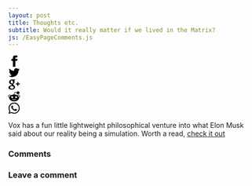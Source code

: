 ```yaml
---
layout: post
title: Thoughts etc.
subtitle: Would it really matter if we lived in the Matrix?
js: /EasyPageComments.js
---
```


<!-- JAKONAPIT -->

<!-- Sharingbutton Facebook -->
<a class="resp-sharing-button__link" href="https://facebook.com/sharer/sharer.php?u=http%3A%2F%2Fsharingbuttons.io" target="_blank" aria-label="">
  <div class="resp-sharing-button resp-sharing-button--facebook resp-sharing-button--small"><div aria-hidden="true" class="resp-sharing-button__icon resp-sharing-button__icon--solid">
    <svg version="1.1" x="0px" y="0px" width="24px" height="24px" viewBox="0 0 24 24" enable-background="new 0 0 24 24" xml:space="preserve">
        <g>
            <path d="M18.768,7.465H14.5V5.56c0-0.896,0.594-1.105,1.012-1.105s2.988,0,2.988,0V0.513L14.171,0.5C10.244,0.5,9.5,3.438,9.5,5.32 v2.145h-3v4h3c0,5.212,0,12,0,12h5c0,0,0-6.85,0-12h3.851L18.768,7.465z"/>
        </g>
    </svg>
    </div>
  </div>
</a>

<!-- Sharingbutton Twitter -->
<a class="resp-sharing-button__link" href="https://twitter.com/intent/tweet/?text=Super%20fast%20and%20easy%20Social%20Media%20Sharing%20Buttons.%20No%20JavaScript.%20No%20tracking.&amp;url=http%3A%2F%2Fsharingbuttons.io" target="_blank" aria-label="">
  <div class="resp-sharing-button resp-sharing-button--twitter resp-sharing-button--small"><div aria-hidden="true" class="resp-sharing-button__icon resp-sharing-button__icon--solid">
    <svg version="1.1" x="0px" y="0px" width="24px" height="24px" viewBox="0 0 24 24" enable-background="new 0 0 24 24" xml:space="preserve">
        <g>
            <path d="M23.444,4.834c-0.814,0.363-1.5,0.375-2.228,0.016c0.938-0.562,0.981-0.957,1.32-2.019c-0.878,0.521-1.851,0.9-2.886,1.104 C18.823,3.053,17.642,2.5,16.335,2.5c-2.51,0-4.544,2.036-4.544,4.544c0,0.356,0.04,0.703,0.117,1.036 C8.132,7.891,4.783,6.082,2.542,3.332C2.151,4.003,1.927,4.784,1.927,5.617c0,1.577,0.803,2.967,2.021,3.782 C3.203,9.375,2.503,9.171,1.891,8.831C1.89,8.85,1.89,8.868,1.89,8.888c0,2.202,1.566,4.038,3.646,4.456 c-0.666,0.181-1.368,0.209-2.053,0.079c0.579,1.804,2.257,3.118,4.245,3.155C5.783,18.102,3.372,18.737,1,18.459 C3.012,19.748,5.399,20.5,7.966,20.5c8.358,0,12.928-6.924,12.928-12.929c0-0.198-0.003-0.393-0.012-0.588 C21.769,6.343,22.835,5.746,23.444,4.834z"/>
        </g>
    </svg>
    </div>
  </div>
</a>

<!-- Sharingbutton Google+ -->
<a class="resp-sharing-button__link" href="https://plus.google.com/share?url=http%3A%2F%2Fsharingbuttons.io" target="_blank" aria-label="">
  <div class="resp-sharing-button resp-sharing-button--google resp-sharing-button--small"><div aria-hidden="true" class="resp-sharing-button__icon resp-sharing-button__icon--solid">
    <svg version="1.1" x="0px" y="0px" width="24px" height="24px" viewBox="0 0 24 24" enable-background="new 0 0 24 24" xml:space="preserve">
        <g>
            <path d="M11.366,12.928c-0.729-0.516-1.393-1.273-1.404-1.505c0-0.425,0.038-0.627,0.988-1.368 c1.229-0.962,1.906-2.228,1.906-3.564c0-1.212-0.37-2.289-1.001-3.044h0.488c0.102,0,0.2-0.033,0.282-0.091l1.364-0.989 c0.169-0.121,0.24-0.338,0.176-0.536C14.102,1.635,13.918,1.5,13.709,1.5H7.608c-0.667,0-1.345,0.118-2.011,0.347 c-2.225,0.766-3.778,2.66-3.778,4.605c0,2.755,2.134,4.845,4.987,4.91c-0.056,0.22-0.084,0.434-0.084,0.645 c0,0.425,0.108,0.827,0.33,1.216c-0.026,0-0.051,0-0.079,0c-2.72,0-5.175,1.334-6.107,3.32C0.623,17.06,0.5,17.582,0.5,18.098 c0,0.501,0.129,0.984,0.382,1.438c0.585,1.046,1.843,1.861,3.544,2.289c0.877,0.223,1.82,0.335,2.8,0.335 c0.88,0,1.718-0.114,2.494-0.338c2.419-0.702,3.981-2.482,3.981-4.538C13.701,15.312,13.068,14.132,11.366,12.928z M3.66,17.443 c0-1.435,1.823-2.693,3.899-2.693h0.057c0.451,0.005,0.892,0.072,1.309,0.2c0.142,0.098,0.28,0.192,0.412,0.282 c0.962,0.656,1.597,1.088,1.774,1.783c0.041,0.175,0.063,0.35,0.063,0.519c0,1.787-1.333,2.693-3.961,2.693 C5.221,20.225,3.66,19.002,3.66,17.443z M5.551,3.89c0.324-0.371,0.75-0.566,1.227-0.566l0.055,0 c1.349,0.041,2.639,1.543,2.876,3.349c0.133,1.013-0.092,1.964-0.601,2.544C8.782,9.589,8.363,9.783,7.866,9.783H7.865H7.844 c-1.321-0.04-2.639-1.6-2.875-3.405C4.836,5.37,5.049,4.462,5.551,3.89z"/>
            <polygon points="23.5,9.5 20.5,9.5 20.5,6.5 18.5,6.5 18.5,9.5 15.5,9.5 15.5,11.5 18.5,11.5 18.5,14.5 20.5,14.5 20.5,11.5  23.5,11.5 	"/>
        </g>
    </svg>
    </div>
  </div>
</a>

<!-- Sharingbutton Reddit -->
<a class="resp-sharing-button__link" href="https://reddit.com/submit/?url=http%3A%2F%2Fsharingbuttons.io" target="_blank" aria-label="">
  <div class="resp-sharing-button resp-sharing-button--reddit resp-sharing-button--small"><div aria-hidden="true" class="resp-sharing-button__icon resp-sharing-button__icon--solid">
    <svg version="1.1" x="0px" y="0px" width="24px" height="24px" viewBox="0 0 24 24" enable-background="new 0 0 24 24" xml:space="preserve">
        <path d="M24,11.5c0-1.654-1.346-3-3-3c-0.964,0-1.863,0.476-2.422,1.241c-1.639-1.006-3.747-1.64-6.064-1.723 c0.064-1.11,0.4-3.049,1.508-3.686c0.72-0.414,1.733-0.249,3.01,0.478C17.189,6.317,18.452,7.5,20,7.5c1.654,0,3-1.346,3-3 s-1.346-3-3-3c-1.382,0-2.536,0.944-2.883,2.217C15.688,3,14.479,2.915,13.521,3.466c-1.642,0.945-1.951,3.477-2.008,4.551 C9.186,8.096,7.067,8.731,5.422,9.741C4.863,8.976,3.964,8.5,3,8.5c-1.654,0-3,1.346-3,3c0,1.319,0.836,2.443,2.047,2.844 C2.019,14.56,2,14.778,2,15c0,3.86,4.486,7,10,7s10-3.14,10-7c0-0.222-0.019-0.441-0.048-0.658C23.148,13.938,24,12.795,24,11.5z  M2.286,13.366C1.522,13.077,1,12.351,1,11.5c0-1.103,0.897-2,2-2c0.635,0,1.217,0.318,1.59,0.816 C3.488,11.17,2.683,12.211,2.286,13.366z M6,13.5c0-1.103,0.897-2,2-2s2,0.897,2,2c0,1.103-0.897,2-2,2S6,14.603,6,13.5z  M15.787,18.314c-1.063,0.612-2.407,0.949-3.787,0.949c-1.387,0-2.737-0.34-3.803-0.958c-0.239-0.139-0.321-0.444-0.182-0.683 c0.139-0.24,0.444-0.322,0.683-0.182c1.828,1.059,4.758,1.062,6.59,0.008c0.239-0.138,0.545-0.055,0.683,0.184 C16.108,17.871,16.026,18.177,15.787,18.314z M16,15.5c-1.103,0-2-0.897-2-2c0-1.103,0.897-2,2-2s2,0.897,2,2 C18,14.603,17.103,15.5,16,15.5z M21.713,13.365c-0.397-1.155-1.201-2.195-2.303-3.048C19.784,9.818,20.366,9.5,21,9.5 c1.103,0,2,0.897,2,2C23,12.335,22.468,13.073,21.713,13.365z"/>
    </svg>
    </div>
  </div>
</a>

<!-- Sharingbutton WhatsApp -->
<a class="resp-sharing-button__link" href="whatsapp://send?text=Super%20fast%20and%20easy%20Social%20Media%20Sharing%20Buttons.%20No%20JavaScript.%20No%20tracking.%20http%3A%2F%2Fsharingbuttons.io" target="_blank" aria-label="">
  <div class="resp-sharing-button resp-sharing-button--whatsapp resp-sharing-button--small"><div aria-hidden="true" class="resp-sharing-button__icon resp-sharing-button__icon--solid"><svg xmlns="http://www.w3.org/2000/svg" width="24" height="24" viewBox="0 0 24 24"><path stroke="none" d="M20.1,3.9C17.9,1.7,15,0.5,12,0.5C5.8,0.5,0.7,5.6,0.7,11.9c0,2,0.5,3.9,1.5,5.6l-1.6,5.9l6-1.6c1.6,0.9,3.5,1.3,5.4,1.3l0,0l0,0c6.3,0,11.4-5.1,11.4-11.4C23.3,8.9,22.2,6,20.1,3.9z M12,21.4L12,21.4c-1.7,0-3.3-0.5-4.8-1.3l-0.4-0.2l-3.5,1l1-3.4L4,17c-1-1.5-1.4-3.2-1.4-5.1c0-5.2,4.2-9.4,9.4-9.4c2.5,0,4.9,1,6.7,2.8c1.8,1.8,2.8,4.2,2.8,6.7C21.4,17.2,17.2,21.4,12,21.4z M17.1,14.3c-0.3-0.1-1.7-0.9-1.9-1c-0.3-0.1-0.5-0.1-0.7,0.1c-0.2,0.3-0.8,1-0.9,1.1c-0.2,0.2-0.3,0.2-0.6,0.1c-0.3-0.1-1.2-0.5-2.3-1.4c-0.9-0.8-1.4-1.7-1.6-2c-0.2-0.3,0-0.5,0.1-0.6s0.3-0.3,0.4-0.5c0.2-0.1,0.3-0.3,0.4-0.5c0.1-0.2,0-0.4,0-0.5c0-0.1-0.7-1.5-1-2.1C8.9,6.6,8.6,6.7,8.5,6.7c-0.2,0-0.4,0-0.6,0S7.5,6.8,7.2,7c-0.3,0.3-1,1-1,2.4s1,2.8,1.1,3c0.1,0.2,2,3.1,4.9,4.3c0.7,0.3,1.2,0.5,1.6,0.6c0.7,0.2,1.3,0.2,1.8,0.1c0.6-0.1,1.7-0.7,1.9-1.3c0.2-0.7,0.2-1.2,0.2-1.3C17.6,14.5,17.4,14.4,17.1,14.3z"/></svg>
    </div>
  </div>
</a>

<p1>Vox has a fun little lightweight philosophical venture into what Elon Musk said about our reality being a simulation. Worth a read, <a href="http://www.vox.com/2016/6/3/11837888/simulation-problem" target="_blank">check it out</a></p1>

<h3>Comments</h3>
<div id="Comments"></div>
 
<h3>Leave a comment</h3>
<div id="CommentForm"></div>
